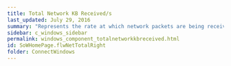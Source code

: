```yaml
---
title: Total Network KB Received/s
last_updated: July 29, 2016
summary: "Represents the rate at which network packets are being received by the system from other network systems."
sidebar: c_windows_sidebar
permalink: windows_component_totalnetworkkbreceived.html
id: SoWHomePage.flwNetTotalRight
folder: ConnectWindows
---
```

